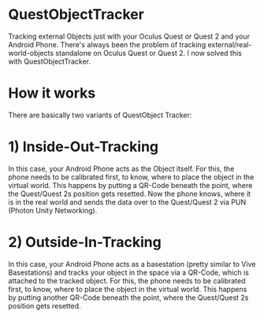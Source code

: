 # QuestObjectTracker
Tracking external Objects just with your Oculus Quest or Quest 2 and your Android Phone. There's always been the problem of tracking external/real-world-objects standalone on Oculus Quest or Quest 2. I now solved this with QuestObjectTracker.

# How it works
There are basically two variants of QuestObject Tracker:

# 1) Inside-Out-Tracking
In this case, your Android Phone acts as the Object itself. For this, the phone needs to be calibrated first, to know, where to place the object in the virtual world. This happens by putting a QR-Code beneath the point, where the Quest/Quest 2s position gets resetted. Now the phone knows, where it is in the real world and sends the data over to the Quest/Quest 2 via PUN (Photon Unity Networking).

# 2) Outside-In-Tracking
In this case, your Android Phone acts as a basestation (pretty similar to Vive Basestations) and tracks your object in the space via a QR-Code, which is attached to the tracked object. For this, the phone needs to be calibrated first, to know, where to place the object in the virtual world. This happens by putting another QR-Code beneath the point, where the Quest/Quest 2s position gets resetted.
